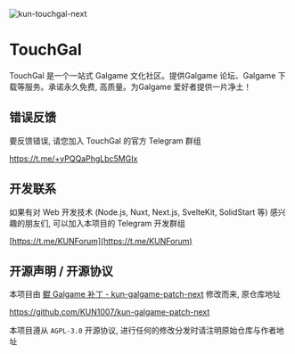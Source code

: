 ![kun-touchgal-next](./public/touchgal.avif)

# TouchGal

TouchGal 是一个一站式 Galgame 文化社区。提供Galgame 论坛、Galgame 下载等服务。承诺永久免费, 高质量。为Galgame 爱好者提供一片净土！

## 错误反馈

要反馈错误, 请您加入 TouchGal 的官方 Telegram 群组

https://t.me/+yPQQaPhgLbc5MGIx

## 开发联系

如果有对 Web 开发技术 (Node.js, Nuxt, Next.js, SvelteKit, SolidStart 等) 感兴趣的朋友们, 可以加入本项目的 Telegram 开发群组

[https://t.me/KUNForum](https://t.me/KUNForum)

## 开源声明 / 开源协议

本项目由 [鲲 Galgame 补丁 - kun-galgame-patch-next](https://github.com/KUN1007/kun-galgame-patch-next) 修改而来, 原仓库地址

https://github.com/KUN1007/kun-galgame-patch-next

本项目遵从 `AGPL-3.0` 开源协议, 进行任何的修改分发时请注明原始仓库与作者地址
